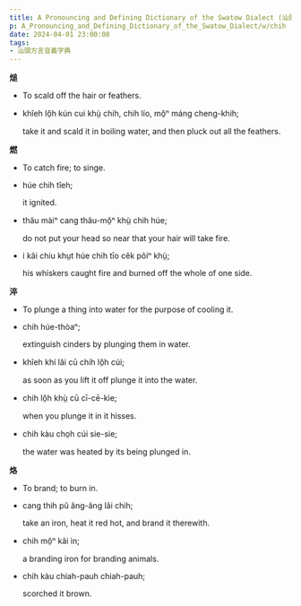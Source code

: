 ```yaml
---
title: A Pronouncing and Defining Dictionary of the Swatow Dialect (汕頭方言音義字典) / chih
p: A_Pronouncing_and_Defining_Dictionary_of_the_Swatow_Dialect/w/chih
date: 2024-04-01 23:00:00
tags: 
- 汕頭方言音義字典
---
```



**㷟**
- To scald off the hair or feathers.

- khîeh lô̤h kún cui khṳ̀ chih, chih lío, mô̤ⁿ máng cheng-khih;

  take it and scald it in boiling water, and then pluck out all the feathers.

**燃**
- To catch fire; to singe.

- húe chih tîeh;

  it ignited.

- thâu màiⁿ cang thâu-mô̤ⁿ khṳ̀ chih húe;

  do not put your head so near that your hair will take fire.

- i kâi chiu khṳt húe chih tīo cêk pôiⁿ khṳ̀;

  his whiskers caught fire and burned off the whole of one side.

 

**淬**
- To plunge a thing into water for the purpose of cooling it.

- chih húe-thòaⁿ;

  extinguish cinders by plunging them in water.

- khîeh khí lâi cū chih lô̤h cúi;

  as soon as you lift it off plunge it into the water.

- chih lô̤h khṳ̀ cū cī-cē-kìe;

  when you plunge it in it hisses.

- chih kàu cho̤h cúi sie-sie;

  the water was heated by its being plunged in.

**烙**
- To brand; to burn in.

- cang thih pû âng-âng lâi chih;

  take an iron, heat it red hot, and brand it therewith.

- chih mô̤ⁿ kâi ìn;

  a branding iron for branding animals.

- chih kàu chiah-pauh chiah-pauh;

  scorched it brown.